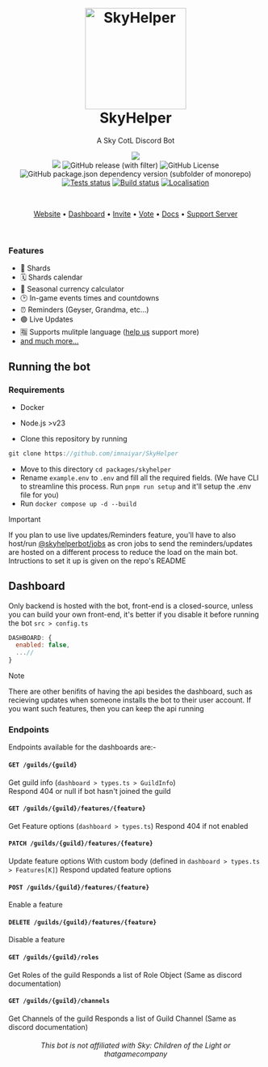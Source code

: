 <h1 align="center">
  <br>
  <a href="https://github.com/imnaiyar/SkyHelper"><img src="https://skyhelper.xyz/assets/img/boticon.png" height="200" alt="SkyHelper"></a>
  <br>
  SkyHelper
  <br>
</h1>

<p align="center">A Sky CotL Discord Bot</p>
<p align="center"><img src="https://img.shields.io/badge/TypeScript-007ACC?style=for-the-badge&logo=typescript&logoColor=white"/> <br />
 <img src="https://img.shields.io/github/stars/imnaiyar/SkyHelper"/> <img alt="GitHub release (with filter)" src="https://img.shields.io/github/v/release/imnaiyar/SkyHelper"> <img alt="GitHub License" src="https://img.shields.io/github/license/imnaiyar/SkyHelper">
 <img alt="GitHub package.json dependency version (subfolder of monorepo)" src="https://img.shields.io/github/package-json/dependency-version/imnaiyar/SkyHelper/discord.js">
 <a href="https://github.com/imnaiyar/skyhelper/actions"><img src="https://github.com/imnaiyar/skyhelper/actions/workflows/test.yml/badge.svg" alt="Tests status" /></a>
 <a href="https://github.com/imnaiyar/skyhelper/actions"><img src="https://github.com/imnaiyar/skyhelper/actions/workflows/check-build.yml/badge.svg" alt="Build status" /></a>
 <a href="https://crowdin.com/project/skyhelper"><img src="https://badges.crowdin.net/skyhelper/localized.svg" alt="Localisation" /></a>
 </p>
<br>

<p align="center">
  <a href="https://skyhelper.xyz">Website</a>
  •
  <a href="https://dash.skyhelper.xyz">Dashboard</a>
  •
  <a href="https://skyhelper.xyz/invite">Invite</a>
  •
  <a href="https://skyhelper.xyz/vote">Vote</a>
  •
  <a href="https://docs.skyhelper.xyz">Docs</a>
  •
  <a href="https://discord.com/invite/2rjCRKZsBb">Support Server</a>
</p>

<br>

### Features

- 🌋 Shards
- 🗓 Shards calendar
- 🧮 Seasonal currency calculator
- 🕑 In-game events times and countdowns
- ⏰️ Reminders (Geyser, Grandma, etc...)
- 🟢 Live Updates
- 🈯️ Supports mulitple language ([help us](https://docs.skyhelper.xyz/pages/translating) support more)
- [and much more...](https://docs.skyhelper.xyz/commands)

## Running the bot

### Requirements

- Docker
- Node.js >v23

- Clone this repository by running

```js
git clone https://github.com/imnaiyar/SkyHelper
```

- Move to this directory `cd packages/skyhelper`
- Rename `example.env` to `.env` and fill all the required fields. (We have CLI to streamline this process. Run `pnpm run setup` and it'll setup the .env file for you)
- Run `docker compose up -d --build`

> [!IMPORTANT]
> If you plan to use live updates/Reminders feature, you'll have to also host/run [@skyhelperbot/jobs](../jobs/) as cron jobs to send the reminders/updates are hosted on a different process to reduce the load on the main bot. Intructions to set it up is given on the repo's README

## Dashboard

Only backend is hosted with the bot, front-end is a closed-source, unless you can build your own front-end, it's better if you disable it before running the bot
`src > config.ts`

```js
DASHBOARD: {
  enabled: false,
  ...//
}
```

> [!NOTE]
> There are other benifits of having the api besides the dashboard, such as recieving updates when someone installs the bot to their user account. If you want such features, then you can keep the api running

### Endpoints

Endpoints available for the dashboards are:-

#### `GET /guilds/{guild}`

Get guild info (`dashboard > types.ts > GuildInfo`)  
Respond 404 or null if bot hasn't joined the guild

#### `GET /guilds/{guild}/features/{feature}`

Get Feature options (`dashboard > types.ts`)
Respond 404 if not enabled

#### `PATCH /guilds/{guild}/features/{feature}`

Update feature options
With custom body (defined in `dashboard > types.ts > Features[K]`)
Respond updated feature options

#### `POST /guilds/{guild}/features/{feature}`

Enable a feature

#### `DELETE /guilds/{guild}/features/{feature}`

Disable a feature

#### `GET /guilds/{guild}/roles`

Get Roles of the guild
Responds a list of Role Object (Same as discord documentation)

#### `GET /guilds/{guild}/channels`

Get Channels of the guild
Responds a list of Guild Channel (Same as discord documentation)

<h6 align="center">This bot is not affiliated with Sky: Children of the Light or thatgamecompany<h6>
